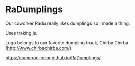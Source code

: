 # RaDumplings

Our coworker Radu really likes dumplings so I made a thing.

Uses traking.js.

Logo belongs to our favorite dumpling truck, Chirba Chirba (http://www.chirbachirba.com/).

https://cameron-prior.github.io/RaDumplings/
